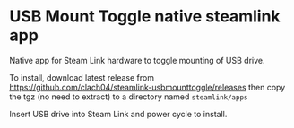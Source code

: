 # USB Mount Toggle native steamlink app

Native app for Steam Link hardware to toggle mounting of USB drive.

To install, download latest release from
https://github.com/clach04/steamlink-usbmounttoggle/releases
then copy the tgz (no need to extract) to a directory named
`steamlink/apps`

Insert USB drive into Steam Link and power cycle to install.

